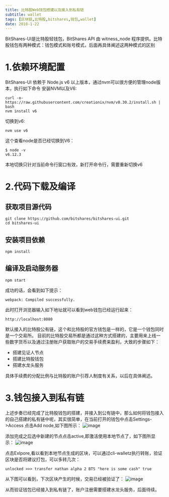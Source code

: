 ```yaml
---
title: 比特股Web钱包搭建以及接入到私有链
subtitle: wallet
tags: [区块链,比特股,bitshares,钱包,wallet]
date: 2018-1-22
---
```


BitShares-UI是比特股轻钱包，BitShares API 由 witness_node 程序提供。比特股钱包有两种模式：钱包模式和账号模式，后面再具体阐述这两种模式的区别

<!-- more-->
# 1.依赖环境配置
BitShares-UI 依赖于 Node.js v6 以上版本，通过nvm可以很方便的管理node版本，执行如下命令
安装NVM以及V6:

```
curl -o- https://raw.githubusercontent.com/creationix/nvm/v0.30.2/install.sh | bash
nvm install v6
```
切换到v6:

```
nvm use v6
```
这个查看node是否已经切换到V6：

```
$ node -v 
v6.12.3
```
本地切换只针对当前命令行窗口有效，新打开命令行，需要重新切换v6

# 2.代码下载及编译
## 获取项目源代码

```
git clone https://github.com/bitshares/bitshares-ui.git
cd bitshares-ui
```
## 安装项目依赖

```
npm install
```

## 编译及启动服务器

```
npm start
```
成功的话，会看到如下提示：

```
webpack: Compiled successfully.
```
此时打开浏览器输入如下地址就可以看到web钱包已经运行起来：

```
http://localhost:8080
```
默认接入的比特股公有链，这个和比特股的官方钱包是一样的，它是一个钱包同时是一个交易所。
目前的比特股交易所都是通过这种方式搭建的，主要用来上线一些数字货币以及通过注册账户获取账户的交易手续费来盈利，大致的步骤如下：
- 搭建见证人节点
- 搭建比特股钱包
- 搭建水龙头服务

具体手续费的分配比例与比特股的账户引荐人制度有关系，以后在具体阐述。

# 3.钱包接入到私有链
上述步奏已经完成了比特股钱包的搭建，并接入到公有链中，那么如何将钱包接入的自己搭建的私有链中呢，其实很简单，在当前打开的钱包中点击Settings->Access 点击Add node,如下图所示：
![image](https://raw.githubusercontent.com/wangmaodong/Blog_Markdown/master/images/add_node.png)

添加完成之后选中新建的节点点击active,即激活使用本地节点了，如下图所显示：
![image](https://raw.githubusercontent.com/wangmaodong/Blog_Markdown/master/images/save_node.png)

点击Exlpore,看以看到本地节点生成的区块，可以通过cli-walletz执行转账，验证区块是否将建议打包，可以多转几次：

```
unlocked >>> transfer nathan alpha 2 BTS "here is some cash" true
```
从下图可以看到，下次区块产生的时候，交易已经被验证了：
![image](https://raw.githubusercontent.com/wangmaodong/Blog_Markdown/master/images/success.png)

从而验证钱包已经接入到私有链了，账户注册需要搭建水龙头服务，后面待续。
